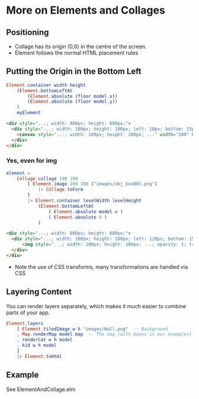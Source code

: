 # More on Elements and Collages

## Positioning

- Collage has its origin (0,0) in the centre of the screen.
- Element follows the normal HTML placement rules

## Putting the Origin in the Bottom Left

```elm
Element.container width height
    (Element.bottomLeftAt
        (Element.absolute (floor model.x))
        (Element.absolute (floor model.y))
    )
    myElement
```

```html
<div style="...; width: 800px; height: 600px;">
  <div style="...; width: 100px; height: 100px; left: 10px; bottom: 15px;">
    <canvas style="...; width: 100px; height: 100px; ..." width="200" height="200"></canvas>
  </div>
</div>
```

### Yes, even for img

```elm
element =
    Collage.collage 100 100
        [ Element.image 100 100 ("images/obj_box001.png")
            |> Collage.toForm
        ]
        |> Element.container levelWidth levelHeight
            (Element.bottomLeftAt
                ( Element.absolute model.x )
                ( Element.absolute 0 )
            )
```

```html
<div style="...; width: 800px; height: 600px;">
  <div style="...; width: 100px; height: 100px; left: 120px; bottom: 150px;">
      <img style="...; width: 100px; height: 100px; ...; opacity: 1; transform: matrix(1, 0, 0, 1, 0, 0);" src="../images/obj_box001.png" name="../images/obj_box001.png">
  </div>
</div>
```

- Note the use of CSS transforms, many transformations are handled via CSS

## Layering Content

You can render layers separately, which makes it much easier to combine parts of your app.

```elm
Element.layers
    [ Element.tiledImage w h "images/Wall.png"  -- Background
    , Map.renderMap model.map  -- The map (with boxes in our examples)
    , renderCat w h model
    , kid w h model
    ]
    |> Element.toHtml
```

## Example

See ElementAndCollage.elm
